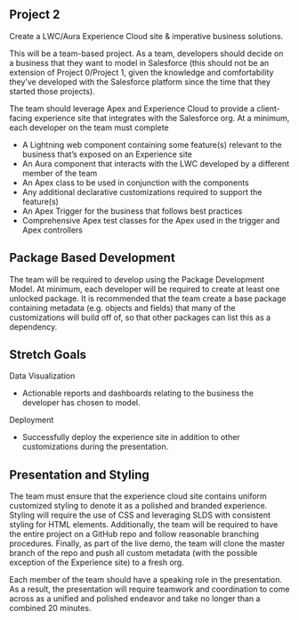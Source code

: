 ## Project 2

Create a LWC/Aura Experience Cloud site & imperative business solutions. 

This will be a team-based project. As a team, developers should decide on a business that they want to 
model in Salesforce (this should not be an extension of Project 0/Project 1, given the knowledge and 
comfortability they’ve developed with the Salesforce platform since the time that they started those 
projects).

The team should leverage Apex and Experience Cloud to provide a client-facing experience site that 
integrates with the Salesforce org. At a minimum, each developer on the team must complete

-	A Lightning web component containing some feature(s) relevant to the business that’s exposed on an Experience site
-	An Aura component that interacts with the LWC developed by a different member of the team
-	An Apex class to be used in conjunction with the components
-	Any additional declarative customizations required to support the feature(s)
-	An Apex Trigger for the business that follows best practices
-	Comprehensive Apex test classes for the Apex used in the trigger and Apex controllers

## Package Based Development

The team will be required to develop using the Package Development Model. At minimum, each developer will 
be required to create at least one unlocked package. It is recommended that the team create a base package 
containing metadata (e.g. objects and fields) that many of the customizations will build off of, so that 
other packages can list this as a dependency.

## Stretch Goals 

Data Visualization 
-	Actionable reports and dashboards relating to the business the developer has chosen to model. 

Deployment
-	Successfully deploy the experience site in addition to other customizations during the presentation. 

## Presentation and Styling 

The team must ensure that the experience cloud site contains uniform customized styling to denote it as a 
polished and branded experience. Styling will require the use of CSS and leveraging SLDS with consistent 
styling for HTML elements. Additionally, the team will be required to have the entire project on a GitHub 
repo and follow reasonable branching procedures. Finally, as part of the live demo, the team will clone the 
master branch of the repo and push all custom metadata (with the possible exception of the Experience site) 
to a fresh org. 

Each member of the team should have a speaking role in the presentation. As a result, the presentation will 
require teamwork and coordination to come across as a unified and polished endeavor and take no longer than 
a combined 20 minutes.
